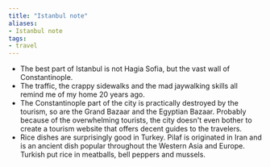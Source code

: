 ```yaml
---
title: "Istanbul note"
aliases:
- Istanbul note
tags:
- travel
---
```


- The best part of Istanbul is not Hagia Sofia, but the vast wall of Constantinople.
- The traffic, the crappy sidewalks and the mad jaywalking skills all remind me of my home 20 years ago.
- The Constantinople part of the city is practically destroyed by the tourism, so are the Grand Bazaar and the Egyptian Bazaar. Probably because of the overwhelming tourists, the city doesn't even bother to create a tourism website that offers decent guides to the travelers.
- Rice dishes are surprisingly good in Turkey. Pilaf is originated in Iran and is an ancient dish popular throughout the Western Asia and Europe. Turkish put rice in meatballs, bell peppers and mussels. 
